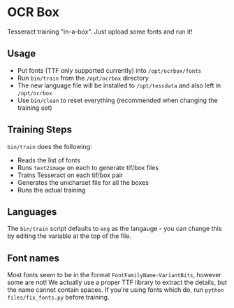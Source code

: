 # OCR Box

Tesseract training "in-a-box". Just upload some fonts and run it!


## Usage

+ Put fonts (TTF only supported currently) into `/opt/ocrbox/fonts`
+ Run `bin/train` from the `/opt/ocrbox` directory
+ The new language file will be installed to `/opt/tessdata` and also left in `/opt/ocrbox`
+ Use `bin/clean` to reset everything (recommended when changing the training set)


## Training Steps

`bin/train` does the following:

+ Reads the list of fonts
+ Runs `text2image` on each to generate tif/box files
+ Trains Tesseract on each tif/box pair
+ Generates the unicharset file for all the boxes
+ Runs the actual training


## Languages

The `bin/train` script defaults to `eng` as the langauge - you can change this by editing the variable at the top of the file.


## Font names

Most fonts seem to be in the format `FontFamilyName-VariantBits`, however some are not! We actually use a proper TTF library to extract the details, but the name cannot contain spaces. If you're using fonts which do, run `python files/fix_fonts.py` before training.

